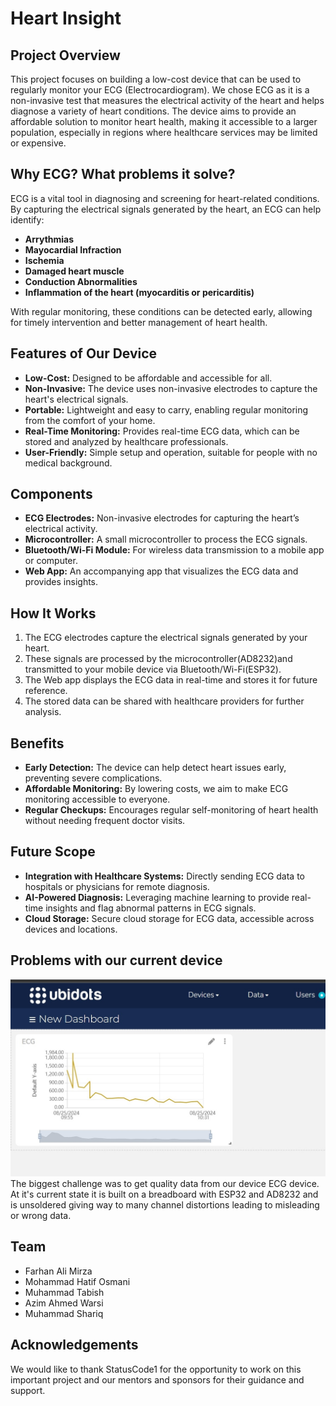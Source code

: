 # Heart Insight

## Project Overview
This project focuses on building a low-cost device that can be used to regularly monitor your ECG (Electrocardiogram). We chose ECG as it is a non-invasive test that measures the electrical activity of the heart and helps diagnose a variety of heart conditions. The device aims to provide an affordable solution to monitor heart health, making it accessible to a larger population, especially in regions where healthcare services may be limited or expensive.

## Why ECG? What problems it solve?
ECG is a vital tool in diagnosing and screening for heart-related conditions. By capturing the electrical signals generated by the heart, an ECG can help identify:
- **Arrythmias**
- **Mayocardial Infraction**
- **Ischemia**
- **Damaged heart muscle**
- **Conduction Abnormalities**
- **Inflammation of the heart (myocarditis or pericarditis)**

With regular monitoring, these conditions can be detected early, allowing for timely intervention and better management of heart health.

## Features of Our Device
- **Low-Cost:** Designed to be affordable and accessible for all.
- **Non-Invasive:** The device uses non-invasive electrodes to capture the heart's electrical signals.
- **Portable:** Lightweight and easy to carry, enabling regular monitoring from the comfort of your home.
- **Real-Time Monitoring:** Provides real-time ECG data, which can be stored and analyzed by healthcare professionals.
- **User-Friendly:** Simple setup and operation, suitable for people with no medical background.

## Components
- **ECG Electrodes:** Non-invasive electrodes for capturing the heart’s electrical activity.
- **Microcontroller:** A small microcontroller to process the ECG signals.
- **Bluetooth/Wi-Fi Module:** For wireless data transmission to a mobile app or computer.
- **Web App:** An accompanying app that visualizes the ECG data and provides insights.



## How It Works
1. The ECG electrodes capture the electrical signals generated by your heart.
2. These signals are processed by the microcontroller(AD8232)and transmitted to your mobile device via Bluetooth/Wi-Fi(ESP32).
3. The Web app displays the ECG data in real-time and stores it for future reference.
4. The stored data can be shared with healthcare providers for further analysis.

## Benefits
- **Early Detection:** The device can help detect heart issues early, preventing severe complications.
- **Affordable Monitoring:** By lowering costs, we aim to make ECG monitoring accessible to everyone.
- **Regular Checkups:** Encourages regular self-monitoring of heart health without needing frequent doctor visits.

## Future Scope
- **Integration with Healthcare Systems:** Directly sending ECG data to hospitals or physicians for remote diagnosis.
- **AI-Powered Diagnosis:** Leveraging machine learning to provide real-time insights and flag abnormal patterns in ECG signals.
- **Cloud Storage:** Secure cloud storage for ECG data, accessible across devices and locations.

## Problems with our current device
![ubidot dashboard screenshot](./ubidot.jpeg)
The biggest challenge was to get quality data from our device ECG device. At it's current state it is built on a breadboard with ESP32 and AD8232 and is unsoldered giving way to many channel distortions leading to misleading or wrong data.



## Team
- Farhan Ali Mirza
- Mohammad Hatif Osmani
- Muhammad Tabish
- Azim Ahmed Warsi
- Muhammad Shariq


## Acknowledgements
We would like to thank StatusCode1 for the opportunity to work on this important project and our mentors and sponsors for their guidance and support.

